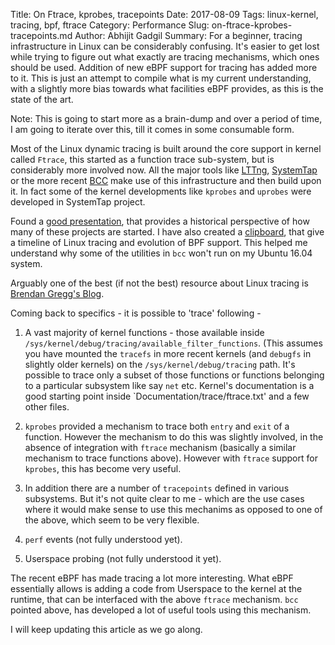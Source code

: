 Title: On Ftrace, kprobes, tracepoints
Date: 2017-08-09
Tags: linux-kernel, tracing, bpf, ftrace
Category: Performance
Slug: on-ftrace-kprobes-tracepoints.md
Author: Abhijit Gadgil
Summary: For a beginner, tracing infrastructure in Linux can be considerably confusing. It's easier to get lost while trying to figure out what exactly are tracing mechanisms, which ones should be used. Addition of new eBPF support for tracing has added more to it. This is just an attempt to compile what is my current understanding, with a slightly more bias towards what facilities eBPF provides, as this is the state of the art.

Note: This is going to start more as a brain-dump and over a period of time, I am going to iterate over this, till it comes in some consumable form.

Most of the Linux dynamic tracing is built around the core support in kernel called `Ftrace`, this started as a function trace sub-system, but is considerably more involved now. All the major tools like [LTTng](https://lttng.org/), [SystemTap](https://sourceware.org/systemtap/) or the more recent [BCC](https://github.com/iovisor/bcc) make use of this infrastructure and then build upon it. In fact some of the kernel developments like `kprobes` and `uprobes` were developed in SystemTap project.

Found a [good presentation](http://events.linuxfoundation.org/images/stories/pdf/lceu2012_zannoni.pdf), that provides a historical perspective of how many of these projects are started. I have also created a [clipboard](https://www.slideshare.net/gabhijit1/clipboards/linux-tracing), that give a timeline of Linux tracing and evolution of BPF support. This helped me understand why some of the utilities in `bcc` won't run on my Ubuntu 16.04 system.

Arguably one of the best (if not the best) resource about Linux tracing is [Brendan Gregg's Blog](http://www.brendangregg.com/).

Coming back to specifics - it is possible to 'trace' following -

1. A vast majority of kernel functions - those available inside `/sys/kernel/debug/tracing/available_filter_functions`. (This assumes you have mounted the `tracefs` in more recent kernels (and `debugfs` in slightly older kernels) on the `/sys/kernel/debug/tracing` path. It's possible to trace only a subset of those functions or functions belonging to a particular subsystem like say `net` etc. Kernel's documentation is a good starting point inside `Documentation/trace/ftrace.txt' and a few other files.

2. `kprobes` provided a mechanism to trace both `entry` and `exit` of a function. However the mechanism to do this was slightly involved, in the absence of integration with `ftrace` mechanism (basically a similar mechanism to trace functions above). However with `ftrace` support for `kprobes`, this has become very useful.

3. In addition there are a number of `tracepoints` defined in various subsystems. But it's not quite clear to me - which are the use cases where it would make sense to use this mechanims as opposed to one of the above, which seem to be very flexible.

4. `perf` events (not fully understood yet).

5. Userspace probing (not fully understood it yet).

The recent eBPF has made tracing a lot more interesting. What eBPF essentially allows is adding a code from Userspace to the kernel at the runtime, that can be interfaced with the above `ftrace` mechanism. `bcc` pointed above, has developed a lot of useful tools using this mechanism.

I will keep updating this article as we go along.
